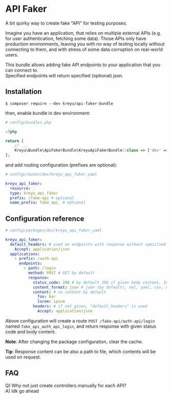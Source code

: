 # API Faker

A bit quirky way to create fake "API" for testing purposes.  

Imagine you have an application, that relies on multiple external APIs (e.g. for user authentication, fetching some data). Those APIs only have production environments, leaving you with no way of testing locally without connecting to them, and with stress of some data corruption on real-world users.

This bundle allows adding fake API endpoints to your application that you can connect to.    
Specified endpoints will return specified (optional) json.

## Installation

```
$ composer require --dev kreyu/api-faker-bundle
```

then, enable bundle in dev environment:

```php
# config/bundles.php

<?php

return [
    // ...
    Kreyu\Bundle\ApiFakerBundle\KreyuApiFakerBundle::class => ['dev' => true],
];
```

and add routing configuration (prefixes are optional):

```yaml
# config/routes/dev/kreyu_api_faker.yaml

kreyu_api_faker:
  resource: .
  type: kreyu_api_faker
  prefix: /fake-api # optional
  name_prefix: fake_api_ # optional
```

## Configuration reference

```yaml
# config/packages/dev/kreyu_api_faker.yaml

kreyu_api_faker:
  default_headers: # used on endpoints with response without specified headers 
    Accept: application/json 
  applications:
    - prefix: /auth-api
      endpoints:
        - path: /login
          method: POST # GET by default
          response:
            status_code: 200 # by default 200 if given body content, 204 otherwise
            content_format: json # json (by default), xml, yaml, csv, null (serialization disabled)
            content: # no content by default
              foo: bar
              lorem: ipsum
            headers: # if not given, "default_headers" is used
              Accept: application/json
```

Above configuration will create a route `POST /fake-api/auth-api/login` named `fake_api_auth_api_login`, and return response with given status code and body content.

**Note**: After changing the package configuration, clear the cache.

**Tip**: Response content can be also a path to file, which contents will be used on request.

## FAQ

Q) Why not just create controllers manually for each API?  
A) Idk go ahead 